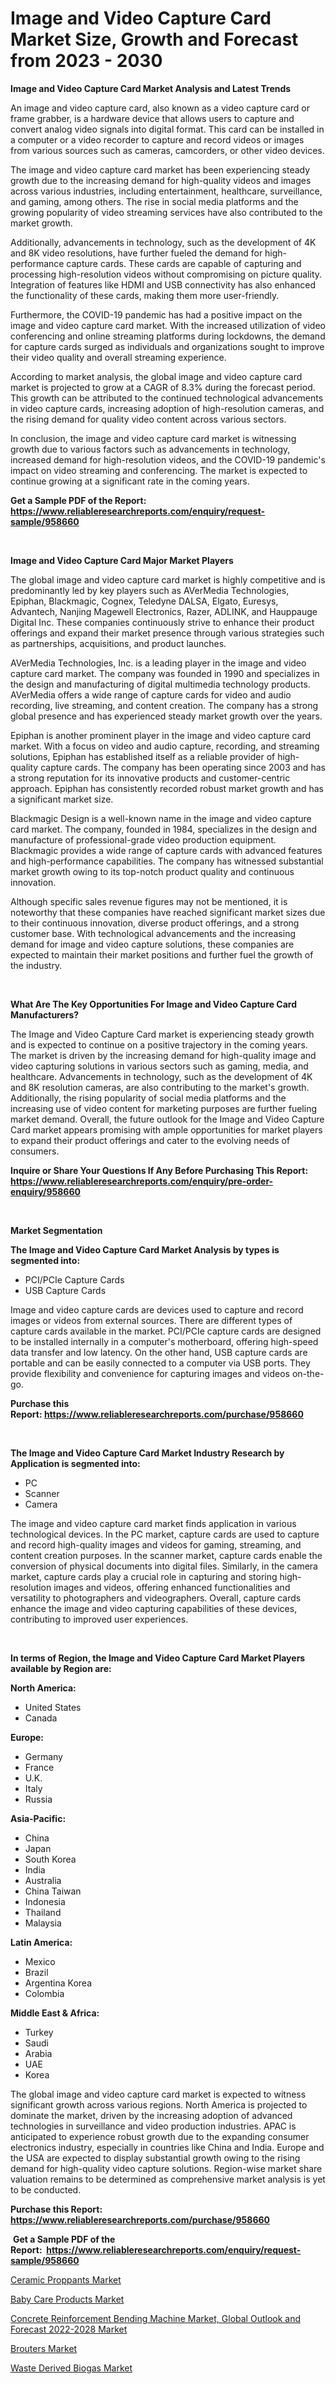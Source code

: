 <p><h1>Image and Video Capture Card Market Size, Growth and Forecast from 2023 - 2030</h1></p><p><strong>Image and Video Capture Card Market Analysis and Latest Trends</strong></p>
<p><p>An image and video capture card, also known as a video capture card or frame grabber, is a hardware device that allows users to capture and convert analog video signals into digital format. This card can be installed in a computer or a video recorder to capture and record videos or images from various sources such as cameras, camcorders, or other video devices.</p><p>The image and video capture card market has been experiencing steady growth due to the increasing demand for high-quality videos and images across various industries, including entertainment, healthcare, surveillance, and gaming, among others. The rise in social media platforms and the growing popularity of video streaming services have also contributed to the market growth.</p><p>Additionally, advancements in technology, such as the development of 4K and 8K video resolutions, have further fueled the demand for high-performance capture cards. These cards are capable of capturing and processing high-resolution videos without compromising on picture quality. Integration of features like HDMI and USB connectivity has also enhanced the functionality of these cards, making them more user-friendly.</p><p>Furthermore, the COVID-19 pandemic has had a positive impact on the image and video capture card market. With the increased utilization of video conferencing and online streaming platforms during lockdowns, the demand for capture cards surged as individuals and organizations sought to improve their video quality and overall streaming experience.</p><p>According to market analysis, the global image and video capture card market is projected to grow at a CAGR of 8.3% during the forecast period. This growth can be attributed to the continued technological advancements in video capture cards, increasing adoption of high-resolution cameras, and the rising demand for quality video content across various sectors.</p><p>In conclusion, the image and video capture card market is witnessing growth due to various factors such as advancements in technology, increased demand for high-resolution videos, and the COVID-19 pandemic's impact on video streaming and conferencing. The market is expected to continue growing at a significant rate in the coming years.</p></p>
<p><strong>Get a Sample PDF of the Report:&nbsp; <a href="https://www.reliableresearchreports.com/enquiry/request-sample/958660">https://www.reliableresearchreports.com/enquiry/request-sample/958660</a></strong></p>
<p>&nbsp;</p>
<p><strong>Image and Video Capture Card Major Market Players</strong></p>
<p><p>The global image and video capture card market is highly competitive and is predominantly led by key players such as AVerMedia Technologies, Epiphan, Blackmagic, Cognex, Teledyne DALSA, Elgato, Euresys, Advantech, Nanjing Magewell Electronics, Razer, ADLINK, and Hauppauge Digital Inc. These companies continuously strive to enhance their product offerings and expand their market presence through various strategies such as partnerships, acquisitions, and product launches.</p><p>AVerMedia Technologies, Inc. is a leading player in the image and video capture card market. The company was founded in 1990 and specializes in the design and manufacturing of digital multimedia technology products. AVerMedia offers a wide range of capture cards for video and audio recording, live streaming, and content creation. The company has a strong global presence and has experienced steady market growth over the years.</p><p>Epiphan is another prominent player in the image and video capture card market. With a focus on video and audio capture, recording, and streaming solutions, Epiphan has established itself as a reliable provider of high-quality capture cards. The company has been operating since 2003 and has a strong reputation for its innovative products and customer-centric approach. Epiphan has consistently recorded robust market growth and has a significant market size.</p><p>Blackmagic Design is a well-known name in the image and video capture card market. The company, founded in 1984, specializes in the design and manufacture of professional-grade video production equipment. Blackmagic provides a wide range of capture cards with advanced features and high-performance capabilities. The company has witnessed substantial market growth owing to its top-notch product quality and continuous innovation.</p><p>Although specific sales revenue figures may not be mentioned, it is noteworthy that these companies have reached significant market sizes due to their continuous innovation, diverse product offerings, and a strong customer base. With technological advancements and the increasing demand for image and video capture solutions, these companies are expected to maintain their market positions and further fuel the growth of the industry.</p></p>
<p>&nbsp;</p>
<p><strong>What Are The Key Opportunities For Image and Video Capture Card Manufacturers?</strong></p>
<p><p>The Image and Video Capture Card market is experiencing steady growth and is expected to continue on a positive trajectory in the coming years. The market is driven by the increasing demand for high-quality image and video capturing solutions in various sectors such as gaming, media, and healthcare. Advancements in technology, such as the development of 4K and 8K resolution cameras, are also contributing to the market's growth. Additionally, the rising popularity of social media platforms and the increasing use of video content for marketing purposes are further fueling market demand. Overall, the future outlook for the Image and Video Capture Card market appears promising with ample opportunities for market players to expand their product offerings and cater to the evolving needs of consumers.</p></p>
<p><strong>Inquire or Share Your Questions If Any Before Purchasing This Report: <a href="https://www.reliableresearchreports.com/enquiry/pre-order-enquiry/958660">https://www.reliableresearchreports.com/enquiry/pre-order-enquiry/958660</a></strong></p>
<p>&nbsp;</p>
<p><strong>Market Segmentation</strong></p>
<p><strong>The Image and Video Capture Card Market Analysis by types is segmented into:</strong></p>
<p><ul><li>PCI/PCIe Capture Cards</li><li>USB Capture Cards</li></ul></p>
<p><p>Image and video capture cards are devices used to capture and record images or videos from external sources. There are different types of capture cards available in the market. PCI/PCIe capture cards are designed to be installed internally in a computer's motherboard, offering high-speed data transfer and low latency. On the other hand, USB capture cards are portable and can be easily connected to a computer via USB ports. They provide flexibility and convenience for capturing images and videos on-the-go.</p></p>
<p><strong>Purchase this Report:&nbsp;<a href="https://www.reliableresearchreports.com/purchase/958660">https://www.reliableresearchreports.com/purchase/958660</a></strong></p>
<p>&nbsp;</p>
<p><strong>The Image and Video Capture Card Market Industry Research by Application is segmented into:</strong></p>
<p><ul><li>PC</li><li>Scanner</li><li>Camera</li></ul></p>
<p><p>The image and video capture card market finds application in various technological devices. In the PC market, capture cards are used to capture and record high-quality images and videos for gaming, streaming, and content creation purposes. In the scanner market, capture cards enable the conversion of physical documents into digital files. Similarly, in the camera market, capture cards play a crucial role in capturing and storing high-resolution images and videos, offering enhanced functionalities and versatility to photographers and videographers. Overall, capture cards enhance the image and video capturing capabilities of these devices, contributing to improved user experiences.</p></p>
<p>&nbsp;</p>
<p><strong>In terms of Region, the Image and Video Capture Card Market Players available by Region are:</strong></p>
<p>
    <p> <strong> North America: </strong>
        <ul>
            <li>United States</li>
            <li>Canada</li>
        </ul>
        </p> 
    <p> <strong> Europe: </strong>
        <ul>
            <li>Germany</li>
            <li>France</li>
            <li>U.K.</li>
            <li>Italy</li>
            <li>Russia</li>
        </ul>
        </p> 
    <p> <strong> Asia-Pacific: </strong>
        <ul>
            <li>China</li>
            <li>Japan</li>
            <li>South Korea</li>
            <li>India</li>
            <li>Australia</li>
            <li>China Taiwan</li>
            <li>Indonesia</li>
            <li>Thailand</li>
            <li>Malaysia</li>
        </ul>
        </p> 
    <p> <strong> Latin America: </strong>
        <ul>
            <li>Mexico</li>
            <li>Brazil</li>
            <li>Argentina Korea</li>
            <li>Colombia</li>
        </ul>
        </p> 
    <p> <strong> Middle East & Africa: </strong>
        <ul>
            <li>Turkey</li>
            <li>Saudi</li>
            <li>Arabia</li>
            <li>UAE</li>
            <li>Korea</li>
        </ul>
    </p>
    </p>
<p><p>The global image and video capture card market is expected to witness significant growth across various regions. North America is projected to dominate the market, driven by the increasing adoption of advanced technologies in surveillance and video production industries. APAC is anticipated to experience robust growth due to the expanding consumer electronics industry, especially in countries like China and India. Europe and the USA are expected to display substantial growth owing to the rising demand for high-quality video capture solutions. Region-wise market share valuation remains to be determined as comprehensive market analysis is yet to be conducted.</p></p>
<p><strong>Purchase this Report: <a href="https://www.reliableresearchreports.com/purchase/958660">https://www.reliableresearchreports.com/purchase/958660</a></strong></p>
<p>&nbsp;<strong>Get a Sample PDF of the Report:&nbsp;&nbsp;<a href="https://www.reliableresearchreports.com/enquiry/request-sample/958660">https://www.reliableresearchreports.com/enquiry/request-sample/958660</a></strong></p>
<p><strong></strong></p>
<p><p><a href="https://www.linkedin.com/pulse/ceramic-proppants-market-insights-players-forecast-till-purye/">Ceramic Proppants Market</a></p><p><a href="https://medium.com/@taraktanay7654/baby-care-products-market-size-growth-forecast-2023-2030-ae04104ed4d1">Baby Care Products Market</a></p><p><a href="https://issuu.com/reportprime-2/docs/concrete-reinforcement-bending-machine-market-glob?fr=xKAE9_zU1NQ">Concrete Reinforcement Bending Machine Market, Global Outlook and Forecast 2022-2028 Market</a></p><p><a href="https://www.reportprime.com/brouters-r2073">Brouters Market</a></p><p><a href="https://medium.com/@ryansai15420/waste-derived-biogas-market-size-growth-forecast-2023-2030-83d74f0ac3b1">Waste Derived Biogas Market</a></p></p>